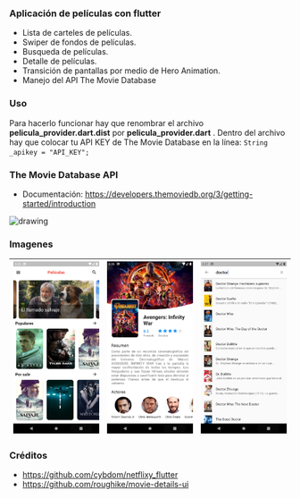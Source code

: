 ### Aplicación de películas con flutter

- Lista de carteles de películas.
- Swiper de fondos de películas.
- Busqueda de películas.
- Detalle de películas.
- Transición de pantallas por medio de Hero Animation.
- Manejo del API The Movie Database

### Uso

Para hacerlo funcionar hay que renombrar el archivo **pelicula_provider.dart.dist** por **pelicula_provider.dart** .
Dentro del archivo hay que colocar tu API KEY de The Movie Database en la línea:  `String _apikey = "API_KEY";`

### The Movie Database API
- Documentación: https://developers.themoviedb.org/3/getting-started/introduction

 <img src="https://www.themoviedb.org/assets/2/v4/logos/v2/blue_square_1-5bdc75aaebeb75dc7ae79426ddd9be3b2be1e342510f8202baf6bffa71d7f5c4.svg" alt="drawing" width="200"/>

### Imagenes

| <img src="https://github.com/jxlanda/peliculas/blob/master/github/Screenshot_1588919121.png?raw=true?raw=true" alt="drawing" width="200"/> | <img src="https://github.com/jxlanda/peliculas/blob/master/github/Screenshot_1588919192.png?raw=true?raw=true" alt="drawing" width="200"/> | <img src="https://github.com/jxlanda/peliculas/blob/master/github/Screenshot_1588919238.png?raw=true?raw=true" alt="drawing" width="200"/> |
|--------------------------------------------------------------------------------------------------------------------------------------------------|--------------------------------------------------------------------------------------------------------------------------------------------------|--------------------------------------------------------------------------------------------------------------------------------------------------|


### Créditos
- https://github.com/cybdom/netflixy_flutter 
- https://github.com/roughike/movie-details-ui 
